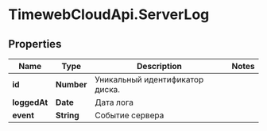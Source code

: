 # TimewebCloudApi.ServerLog

## Properties

Name | Type | Description | Notes
------------ | ------------- | ------------- | -------------
**id** | **Number** | Уникальный идентификатор диска. | 
**loggedAt** | **Date** | Дата лога | 
**event** | **String** | Событие сервера | 


